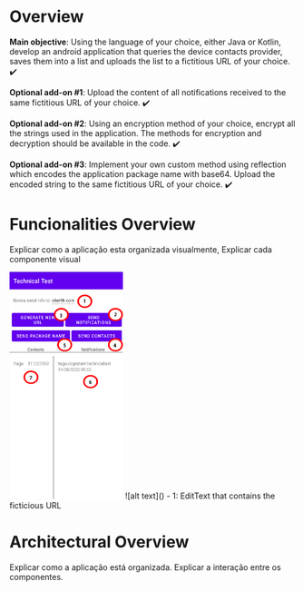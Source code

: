 
# Overview
**Main objective**:  Using the language of your choice, either Java or Kotlin, develop an android application that queries the device contacts provider, saves them into a list and uploads the list to a fictitious URL of your choice. ✔️

**Optional add-on #1**: Upload the content of all notifications received to the same fictitious URL of your choice. ✔️

**Optional add-on #2**: Using an encryption method of your choice, encrypt all the strings used in the application. The methods for encryption and decryption should be available in the code. ✔️

**Optional add-on #3**: Implement your own custom method using reflection which encodes the application package name with base64. Upload the encoded string to the same fictitious URL of your choice. ✔️

# Funcionalities Overview
Explicar como a aplicação esta organizada visualmente,
Explicar cada componente visual

<img src="https://github.com/tiagompconceicao/Technical-Test/blob/main/FuncionalityOverview.jpg?raw=true" width="200" height="400">
![alt text]()
- 1: EditText that contains the ficticious URL

# Architectural Overview

Explicar como a aplicação está organizada.
Explicar a interação entre os componentes.

